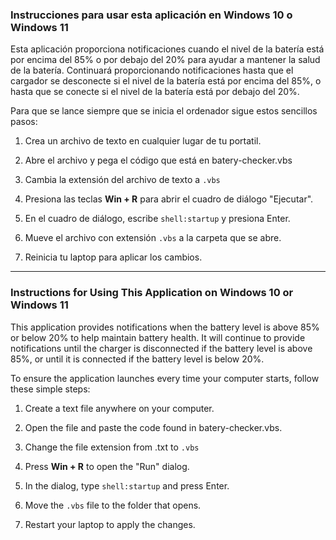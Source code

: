 ### Instrucciones para usar esta aplicación en Windows 10 o Windows 11

Esta aplicación proporciona notificaciones cuando el nivel de la batería está por encima del 85% o por debajo del 20% para ayudar a mantener la salud de la batería. Continuará proporcionando notificaciones hasta que el cargador se desconecte si el nivel de la batería está por encima del 85%, o hasta que se conecte si el nivel de la batería está por debajo del 20%.

Para que se lance siempre que se inicia el ordenador sigue estos sencillos pasos:

1. Crea un archivo de texto en cualquier lugar de tu portatil.

2. Abre el archivo y pega el código que está en batery-checker.vbs

3. Cambia la extensión del archivo de texto a `.vbs`

4. Presiona las teclas **Win + R** para abrir el cuadro de diálogo "Ejecutar".

5. En el cuadro de diálogo, escribe `shell:startup` y presiona Enter.

6. Mueve el archivo con extensión `.vbs` a la carpeta que se abre.

7. Reinicia tu laptop para aplicar los cambios.

  

---

  

### Instructions for Using This Application on Windows 10 or Windows 11


This application provides notifications when the battery level is above 85% or below 20% to help maintain battery health. It will continue to provide notifications until the charger is disconnected if the battery level is above 85%, or until it is connected if the battery level is below 20%.

To ensure the application launches every time your computer starts, follow these simple steps:

1. Create a text file anywhere on your computer.

2. Open the file and paste the code found in batery-checker.vbs.

3. Change the file extension from .txt to `.vbs`

4. Press **Win + R** to open the "Run" dialog.

5. In the dialog, type  `shell:startup` and press Enter.

6. Move the `.vbs` file to the folder that opens.

7. Restart your laptop to apply the changes.
